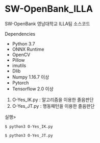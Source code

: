 # SW-OpenBank_ILLA

SW-OpenBank 영남대학교 ILLA팀 소스코드

Dependencies
- Python 3.7
- ONNX Runtime
- OpenCV
- Pillow
- imutils
- Dlib
- Numpy 1.16.7 이상
- Pytorch
- Tensorflow 2.0 이상

1. O-Yes_IK.py : 알고리즘을 이용한 졸음판단
2. O-Yes_JT.py : 행동패턴을 이용한 졸음판단

실행>
```
$ python3 O-Yes_IK.py
```
```
$ python3 O-Yes_JT.py
```

